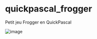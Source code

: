 # quickpascal_frogger
Petit jeu Frogger en QuickPascal

![image](https://user-images.githubusercontent.com/11842176/147364305-f44c3a29-9e4f-400b-80cb-56464a15d1c2.png)

